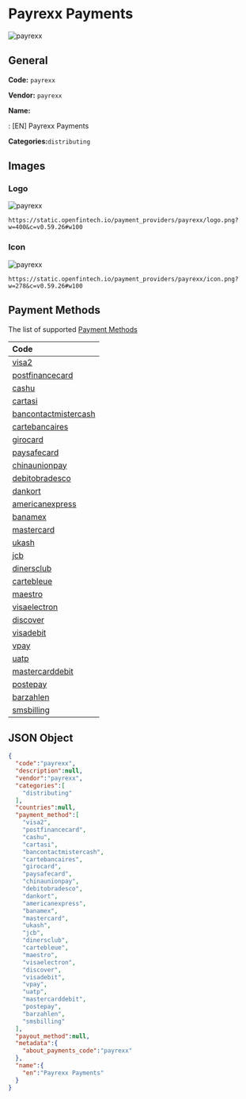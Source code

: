 
# Payrexx Payments 
![payrexx](https://static.openfintech.io/payment_providers/payrexx/logo.png?w=400&c=v0.59.26#w100)  

## General 
 
**Code:** `payrexx` 
 
**Vendor:** `payrexx` 
 
**Name:** 
 
:	[EN] Payrexx Payments 
 
**Categories:**`distributing` 
 

## Images 

### Logo 
 
![payrexx](https://static.openfintech.io/payment_providers/payrexx/logo.png?w=400&c=v0.59.26#w100)  

```
https://static.openfintech.io/payment_providers/payrexx/logo.png?w=400&c=v0.59.26#w100
```  

### Icon 
 
![payrexx](https://static.openfintech.io/payment_providers/payrexx/icon.png?w=278&c=v0.59.26#w100)  

```
https://static.openfintech.io/payment_providers/payrexx/icon.png?w=278&c=v0.59.26#w100
```  

## Payment Methods 
 
The list of supported [Payment Methods](#) 

|Code| 
|:---| 
|[visa2](/payment-methods/visa2)| 
|[postfinancecard](/payment-methods/postfinancecard)| 
|[cashu](/payment-methods/cashu)| 
|[cartasi](/payment-methods/cartasi)| 
|[bancontactmistercash](/payment-methods/bancontactmistercash)| 
|[cartebancaires](/payment-methods/cartebancaires)| 
|[girocard](/payment-methods/girocard)| 
|[paysafecard](/payment-methods/paysafecard)| 
|[chinaunionpay](/payment-methods/chinaunionpay)| 
|[debitobradesco](/payment-methods/debitobradesco)| 
|[dankort](/payment-methods/dankort)| 
|[americanexpress](/payment-methods/americanexpress)| 
|[banamex](/payment-methods/banamex)| 
|[mastercard](/payment-methods/mastercard)| 
|[ukash](/payment-methods/ukash)| 
|[jcb](/payment-methods/jcb)| 
|[dinersclub](/payment-methods/dinersclub)| 
|[cartebleue](/payment-methods/cartebleue)| 
|[maestro](/payment-methods/maestro)| 
|[visaelectron](/payment-methods/visaelectron)| 
|[discover](/payment-methods/discover)| 
|[visadebit](/payment-methods/visadebit)| 
|[vpay](/payment-methods/vpay)| 
|[uatp](/payment-methods/uatp)| 
|[mastercarddebit](/payment-methods/mastercarddebit)| 
|[postepay](/payment-methods/postepay)| 
|[barzahlen](/payment-methods/barzahlen)| 
|[smsbilling](/payment-methods/smsbilling)| 
 

## JSON Object 

```json
{
  "code":"payrexx",
  "description":null,
  "vendor":"payrexx",
  "categories":[
    "distributing"
  ],
  "countries":null,
  "payment_method":[
    "visa2",
    "postfinancecard",
    "cashu",
    "cartasi",
    "bancontactmistercash",
    "cartebancaires",
    "girocard",
    "paysafecard",
    "chinaunionpay",
    "debitobradesco",
    "dankort",
    "americanexpress",
    "banamex",
    "mastercard",
    "ukash",
    "jcb",
    "dinersclub",
    "cartebleue",
    "maestro",
    "visaelectron",
    "discover",
    "visadebit",
    "vpay",
    "uatp",
    "mastercarddebit",
    "postepay",
    "barzahlen",
    "smsbilling"
  ],
  "payout_method":null,
  "metadata":{
    "about_payments_code":"payrexx"
  },
  "name":{
    "en":"Payrexx Payments"
  }
}
```  
